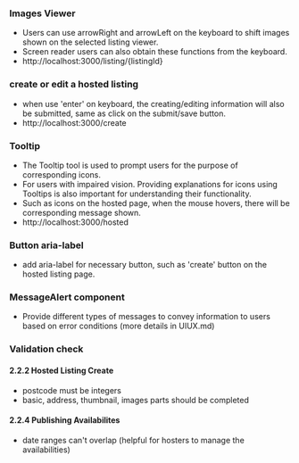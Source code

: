 ### Images Viewer
* Users can use arrowRight and arrowLeft on the keyboard to shift images shown on the selected listing viewer.
* Screen reader users can also obtain these functions from the keyboard.
* http://localhost:3000/listing/{listingId}

### create or edit a hosted listing
* when use 'enter' on keyboard, the creating/editing information will also be submitted, same as click on the submit/save button.
* http://localhost:3000/create

### Tooltip
* The Tooltip tool is used to prompt users for the purpose of corresponding icons.
* For users with impaired vision. Providing explanations for icons using Tooltips is also important for understanding their functionality.
* Such as icons on the hosted page, when the mouse hovers, there will be corresponding message shown.
* http://localhost:3000/hosted

### Button aria-label
* add aria-label for necessary button, such as 'create' button on the hosted listing page.

### MessageAlert component 
* Provide different types of messages to convey information to users based on error conditions (more details in UIUX.md)

### Validation check
#### 2.2.2 Hosted Listing Create
* postcode must be integers
* basic, address, thumbnail, images parts should be completed
#### 2.2.4 Publishing Availabilites
* date ranges can't overlap (helpful for hosters to manage the availabilities)
